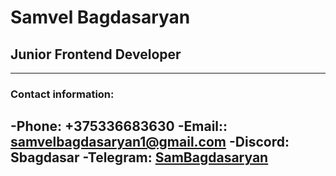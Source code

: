 # Samvel Bagdasaryan

## Junior Frontend Developer
---
### Contact information:
-**Phone:** +375336683630
-**Email::** samvelbagdasaryan1@gmail.com
-**Discord:** Sbagdasar
-**Telegram:** [SamBagdasaryan](https://t.me/SamBagdasaryan)
---